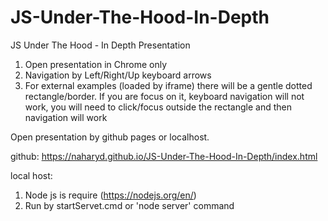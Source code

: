 # JS-Under-The-Hood-In-Depth
JS Under The Hood - In Depth Presentation

1) Open presentation in Chrome only
2) Navigation by Left/Right/Up keyboard arrows
3) For external examples (loaded by iframe) there will be a gentle dotted rectangle/border. If you are focus on it, keyboard navigation will not work, you will need to click/focus outside the rectangle and then navigation will work

Open presentation by github pages or localhost.

github:
https://naharyd.github.io/JS-Under-The-Hood-In-Depth/index.html

local host:
1) Node js is require (https://nodejs.org/en/)
2) Run by startServet.cmd or 'node server' command

